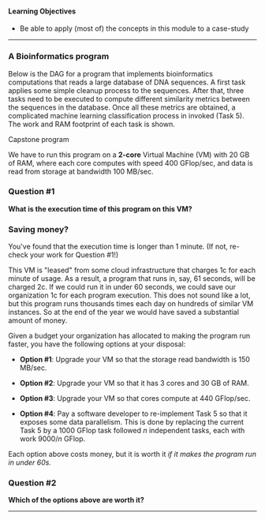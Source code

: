 
#### Learning Objectives

- Be able to apply (most of) the concepts in this module to a case-study

---

### A Bioinformatics program

Below is the DAG for a program that implements bioinformatics computations that
reads a large database of DNA sequences. A first task applies some
simple cleanup process to the sequences. After that, three tasks need to be
executed to compute different similarity metrics between the sequences in the
database. Once all these metrics are obtained, a complicated machine learning
classification process in invoked (Task 5). The  work and RAM footprint of
each task is shown.

<object class="figure" type="image/svg+xml" data="{{ site.baseurl }}/public/img/multi_core_computing/capstone.svg">Capstone program</object>
<p></p>


We have to run this program on a **2-core** Virtual Machine  (VM) with
20 GB of RAM,
where each core computes with speed 400 GFlop/sec, and data is read
from storage at bandwidth 100 MB/sec.  

### Question #1

**What is the execution time of this program on  this VM?**

### Saving money?

You've  found that the execution time is longer than 1 minute. (If  not, 
re-check your work for Question #1!)

This VM is "leased" from some cloud infrastructure that charges 1c for each
minute of usage. As a result, a program that runs in, say,  61 seconds,
will be charged 2c.  If we could run it in under 60 seconds, we could save
our organization 1c for each  program execution.  This does not sound like a
lot, but this program runs thousands times each day on hundreds of similar
VM instances. So at the end of the year we would have saved a  substantial
amount of money.

Given a budget your organization has allocated to making the program run
faster, you have the following options at your disposal:

  - **Option #1**: Upgrade your VM so that the storage read bandwidth is
    150 MB/sec. 

  - **Option #2**: Upgrade your VM so that it has 3 cores and 30 GB of RAM. 

  - **Option #3**: Upgrade your VM so that cores compute at 440 GFlop/sec. 

  - **Option #4**: Pay a software developer to
    re-implement Task 5 so that it exposes some data parallelism. This is
    done by replacing the current Task 5 by a 1000  GFlop task followed 
    $n$ independent tasks, each with work 9000/$n$ GFlop.

Each option above costs money, but it is worth it *if it makes the program run in under 60s.*

### Question #2

**Which of the options above are worth it?**

---
